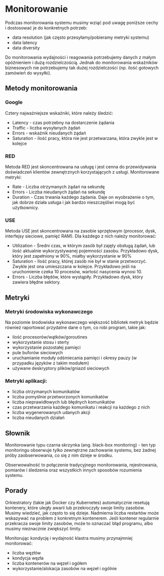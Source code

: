 # Monitorowanie

Podczas monitorowania systemu musimy wziąć pod uwagę poniższe cechy i dostosować je do konkretnych potrzeb:

* data resolution (jak często przesyłamy/pobieramy metryki systemu)
* data latency
* data diversity

Do monitorowania wydajności i reagowania potrzebujemy danych z małym opóźnieniem i dużą rozdzielczością.
Jednak do monitorowania wskaźników biznesowych nie potrzebujemy tak dużej rozdzielczości (np. ilość gotowych zamówień do wysyłki).

## Metody monitorowania

### Google

Cztery najważniejsze wskaźniki, które należy śledzić:

* Latency - czas potrzebny na dostarczenie żądania
* Traffic - liczba wysyłanych żądań
* Errors - wskaźnik nieudanych żądań
* Saturation - ilość pracy, która nie jest przetwarzana, która zwykle jest w kolejce

### RED

Metoda RED jest skoncentrowana na usługę i jest cenna do przewidywania doświadczeń klientów zewnętrznych korzystających z usługi.
Monitorowane metryki:

* Rate - Liczba otrzymanych żądań na sekundę
* Errors - Liczba nieudanych żądań na sekundę
* Duration - Czas trwania każdego żądania. Daje on wyobrażenie o tym, jak dobrze działa usługa i jak bardzo nieszczęśliwi mogą być użytkownicy.

### USE

Metoda USE jest skoncentrowana na zasobie sprzętowym (procesor, dysk, interfejsy sieciowe, pamięć RAM).
Dla każdego z nich należy monitorować:

* Utilization -  Średni czas, w którym zasób był zajęty obsługą żądań, lub ilość aktualnie wykorzystywanej pojemności zasobu. Przykładowo dysk, który jest zapełniony w 90%, miałby wykorzystanie w 90%
* Saturation -  Ilość pracy, której zasób nie był w stanie przetworzyć. Zwykle jest ona umieszczana w kolejce. Przykładowo jeśli na uruchomienie czeka 10 procesów, wartość nasycenia wynosi 10.
* Errors -  Liczba błędów, które wystąpiły. Przykładowo dysk, który zawiera błędne sektory.

## Metryki

### Metryki środowiska wykonawczego

Na poziomie środowiska wykonawczego większość bibliotek metryk będzie również raportować przydatne dane o tym, co robi program, takie jak:

* ilość procesorów/wątków/goroutines
* wykorzystanie stosu i sterty
* wykorzystanie pozostałej pamięci
* pule buforów sieciowych
* uruchamianie moduły odśmiecania pamięci i okresy pauzy (w przypadku języków z takim modułem)
* używane deskryptory plików/gniazd sieciowych

### Metryki aplikacji:
* liczba otrzymanych komunikatów
* liczba pomyślnie przetworzonych komunikatów
* liczba nieprawidłowych lub błędnych komunikatów
* czas przetwarzania każdego komunikatu i reakcji na każdego z nich
* liczba wygenerowanych udanych akcji
* liczba nieudanych działań

## Słownik

Monitorowanie typu czarna skrzynka (ang. black-box monitoring) - ten typ monitoringu obserwuje tylko zewnętrzne zachowanie systemu, bez żadnej próby zaobserwowania, co się z nim dzieje w środku.

Obserwowalność to połączenie tradycyjnego monitorowania, rejestrowania, pomiarów i śledzenia oraz wszystkich innych sposobów rozumienia systemu.

## Porady

Orkiestratory (takie jak Docker czy Kubernetes) automatycznie resetują kontenery, które uległy awarii lub przekroczyły swoje limity zasobów. Musimy wiedzieć, jak często to się dzieje. Nadmierna liczba restartów może wskazywać na problem z konkretnym kontenerem. Jeśli kontener regularnie przekracza swoje limity zasobów, może to oznaczać błąd programu, albo musimy  nieznacznie zwiększyć limity.

Monitorując kondycję i wydajność klastra musimy przynajmniej monitorować:

* liczba węzłów
* kondycja węzła
* liczba kontenerów na węzeł i ogółem
* wykorzystanie/alokacja zasobów na węzeł i ogólnie
